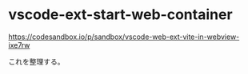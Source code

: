# vscode-ext-start-web-container

https://codesandbox.io/p/sandbox/vscode-web-ext-vite-in-webview-ixe7rw

これを整理する。
